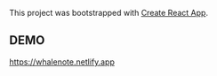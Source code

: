This project was bootstrapped with [Create React App](https://github.com/facebook/create-react-app).



## DEMO

https://whalenote.netlify.app
